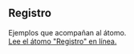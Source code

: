 ## Registro

Ejemplos que acompañan al átomo.  
[Lee el átomo "Registro" en línea.](https://stepik.org/lesson/350668/step/1)